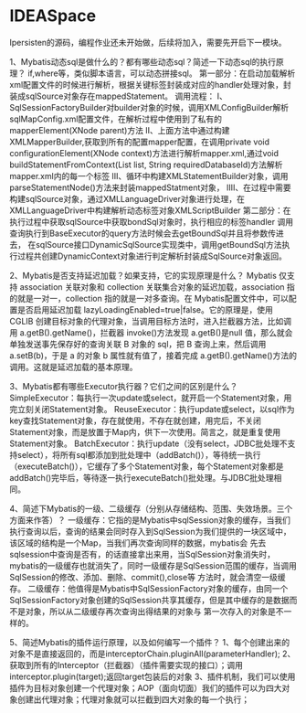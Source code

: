 # IDEASpace
Ipersisten的源码，编程作业还未开始做，后续将加入，需要先开启下一模块。


1、Mybatis动态sql是做什么的？都有哪些动态sql？简述一下动态sql的执行原理？
if,where等，类似脚本语言，可以动态拼接sql。
第一部分：在启动加载解析xml配置文件的时候进行解析，根据关键标签封装成对应的handler处理对象，封装成sqlSource对象存在mappedStatement。
调用流程：
I、SqlSessionFactoryBuilder对builder对象的时候，调用XMLConfigBuilder解析sqlMapConfig.xml配置文件，在解析过程中使用到了私有的mapperElement(XNode parent)方法
II、上面方法中通过构建XMLMapperBuilder,获取到所有的配置mapper配置，在调用private void configurationElement(XNode context)方法进行解析mapper.xml,通过void buildStatementFromContext(List<XNode> list, String requiredDatabaseId)方法解析mapper.xml内的每一个标签
III、循环中构建XMLStatementBuilder对象，调用parseStatementNode()方法来封装mappedStatment对象，
IIII、在过程中需要构建sqlSource对象，通过XMLLanguageDriver对象进行处理，在XMLLanguageDriver中构建解析动态标签对象XMLScriptBuilder
第二部分：在执行过程中获取sqlSource中获取bondSql对象时，执行相应的标签handler
调用查询执行到BaseExecutor的query方法时候会去getBoundSql并且将参数传进去，
在sqlSource接口DynamicSqlSource实现类中，调用getBoundSql方法执行过程共创建DynamicContext对象进行判定解析封装成SqlSource对象返回。
  
2、Mybatis是否支持延迟加载？如果支持，它的实现原理是什么？
Mybatis 仅支持 association 关联对象和 collection 关联集合对象的延迟加载，association 指的就是一对一，collection 指的就是一对多查询。在 Mybatis配置文件中，可以配置是否启用延迟加载 lazyLoadingEnabled=true|false。它的原理是，使用 CGLIB 创建目标对象的代理对象，当调用目标方法时，进入拦截器方法，比如调用 a.getB().getName()，拦截器 invoke()方法发现 a.getB()是null 值，那么就会单独发送事先保存好的查询关联 B 对象的 sql，把 B 查询上来，然后调用 a.setB(b)，于是 a 的对象 b 属性就有值了，接着完成 a.getB().getName()方法的调用。这就是延迟加载的基本原理。

3、Mybatis都有哪些Executor执行器？它们之间的区别是什么？
SimpleExecutor：每执行一次update或select，就开启一个Statement对象，用完立刻关闭Statement对象。
ReuseExecutor：执行update或select，以sql作为key查找Statement对象，存在就使用，不存在就创建，用完后，不关闭Statement对象，而是放置于Map内，供下一次使用。简言之，就是重复使用Statement对象。
BatchExecutor：执行update（没有select，JDBC批处理不支持select），将所有sql都添加到批处理中（addBatch()），等待统一执行（executeBatch()），它缓存了多个Statement对象，每个Statement对象都是addBatch()完毕后，等待逐一执行executeBatch()批处理。与JDBC批处理相同。

4、简述下Mybatis的一级、二级缓存（分别从存储结构、范围、失效场景。三个方面来作答）？
一级缓存：它指的是Mybatis中sqlSession对象的缓存，当我们执行查询以后，查询的结果会同时存入到SqlSession为我们提供的一块区域中，该区域的结构是一个Map，当我们再次查询同样的数据，mybatis会
先去sqlsession中查询是否有，的话直接拿出来用，当SqlSession对象消失时，mybatis的一级缓存也就消失了，同时一级缓存是SqlSession范围的缓存，当调用SqlSession的修改、添加、删除、commit(),close等
方法时，就会清空一级缓存。
二级缓存：他值得是Mybatis中SqlSessionFactory对象的缓存，由同一个SqlSessionFactory对象创建的SqlSession共享其缓存，但是其中缓存的是数据而不是对象，所以从二级缓存再次查询出得结果的对象与
第一次存入的对象是不一样的。

5、简述Mybatis的插件运行原理，以及如何编写一个插件？
 1、每个创建出来的对象不是直接返回的，而是interceptorChain.pluginAll(parameterHandler);
 2、获取到所有的Interceptor（拦截器）（插件需要实现的接口）；调用interceptor.plugin(target);返回target包装后的对象
 3、插件机制，我们可以使用插件为目标对象创建一个代理对象；AOP（面向切面）我们的插件可以为四大对象创建出代理对象；代理对象就可以拦截到四大对象的每一个执行；
